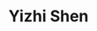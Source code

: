 ---
# Display name
title: Yizhi Shen

# Username (this should match the folder name)
authors:
- yizhi-shen

# Is this the primary user of the site?
superuser: false

# Link to personal page
social:
- icon: address-card
  icon_pack: fas
  link: 'https://crd.lbl.gov/divisions/amcr/applied-mathematics-dept/scalable-solvers/members/postdoctoral-researchers/yizhi-shen/' 
---